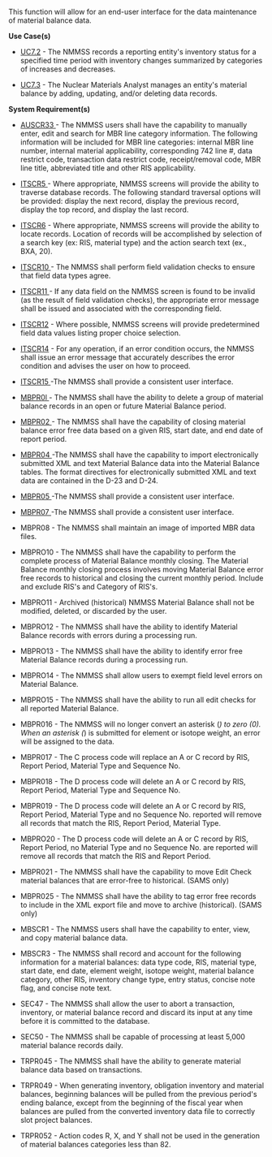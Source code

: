 This function will allow for an end-user interface for the data maintenance of material balance data.

**Use Case(s)**

-  <a href="https://dev.azure.com/Link-Technologies/NMMSS%20Requirements/_workitems/edit/742/" target="_blank">UC7.2</a> - The NMMSS records a reporting entity's inventory status for a specified time period with inventory changes summarized by categories of increases and decreases.

-  <a href="https://dev.azure.com/Link-Technologies/NMMSS%20Requirements/_workitems/edit/743/" target="_blank">UC7.3</a> - The Nuclear Materials Analyst manages an entity's material balance by adding, updating, and/or deleting data records.

**System Requirement(s)**


-  <a href="https://dev.azure.com/Link-Technologies/NMMSS%20Requirements/_workitems/edit/411/" target="_blank">AUSCR33 </a> - The NMMSS users shall have the capability to manually enter, edit and search for MBR line category information. The following information will be included for MBR line categories: internal MBR line number, internal material applicability, corresponding 742 line #, data restrict code, transaction data restrict code, receipt/removal code, MBR line title, abbreviated title and other RIS applicability.


-  <a href="https://dev.azure.com/Link-Technologies/NMMSS%20Requirements/_workitems/edit/453/" target="_blank">ITSCR5 </a> -  Where appropriate, NMMSS screens will provide the ability to traverse database records. The following standard traversal options will be provided: display the next record, display the previous record, display the top record, and display the last record.

-  <a href="https://dev.azure.com/Link-Technologies/NMMSS%20Requirements/_workitems/edit/695/" target="_blank">ITSCR6</a> - Where appropriate, NMMSS screens will provide the ability to locate records. Location of records will be accomplished by selection of a search key (ex: RIS, material type) and the action search text (ex., BXA, 20).

-  <a href="https://dev.azure.com/Link-Technologies/NMMSS%20Requirements/_workitems/edit/696/" target="_blank">ITSCR10 </a> - The NMMSS shall perform field validation checks to ensure that field data types agree.

-  <a href="https://dev.azure.com/Link-Technologies/NMMSS%20Requirements/_workitems/edit/697/" target="_blank">ITSCR11 </a> - If any data field on the NMMSS screen is found to be invalid (as the result of field validation checks), the appropriate error message shall be issued and associated with the corresponding field.

-  <a href="https://dev.azure.com/Link-Technologies/NMMSS%20Requirements/_workitems/edit/698/" target="_blank">ITSCR12</a> - Where possible, NMMSS screens will provide predetermined field data values listing proper choice selection.

-  <a href="https://dev.azure.com/Link-Technologies/NMMSS%20Requirements/_workitems/edit/745/" target="_blank">ITSCR14</a> - For any operation, if an error condition occurs, the NMMSS shall issue an error message that accurately describes the error condition and advises the user on how to proceed.

-  <a href="https://dev.azure.com/Link-Technologies/NMMSS%20Requirements/_workitems/edit/640/" target="_blank">ITSCR15 </a> -The NMMSS shall provide a consistent user interface.

-  <a href="https://dev.azure.com/Link-Technologies/NMMSS%20Requirements/_workitems/edit/948/" target="_blank">MBPR0l </a> - The NMMSS shall have the ability to delete a group of material balance records in an open or future Material Balance period.

-  <a href="https://dev.azure.com/Link-Technologies/NMMSS%20Requirements/_workitems/edit/746/" target="_blank">MBPR02 </a> - The NMMSS shall have the capability of closing material balance error free data based on a given RIS, start date, and end date of report period.

-  <a href="https://dev.azure.com/Link-Technologies/NMMSS%20Requirements/_workitems/edit/747/" target="_blank">MBPR04 </a> -The NMMSS shall have the capability to import electronically submitted XML and text Material Balance data into the Material Balance tables. The format directives for electronically submitted XML and text data are contained in the D-23 and D-24.

-  <a href="https://dev.azure.com/Link-Technologies/NMMSS%20Requirements/_workitems/edit/748/" target="_blank">MBPR05 </a> -The NMMSS shall provide a consistent user interface.

-  <a href="https://dev.azure.com/Link-Technologies/NMMSS%20Requirements/_workitems/edit/749/" target="_blank">MBPR07 </a> -The NMMSS shall provide a consistent user interface.



- MBPR08 - The NMMSS shall maintain an image of imported MBR data files.

- MBPRO10 - The NMMSS shall have the capability to perform the complete process of Material Balance monthly closing. The Material Balance monthly closing process involves moving Material Balance error free records to historical and closing the current monthly period. Include and exclude RIS's and Category of RIS's.

- MBPRO11 - Archived (historical) NMMSS Material Balance shall not be modified, deleted, or discarded by the user.

- MBPRO12 - The NMMSS shall have the ability to identify Material Balance records with errors during a processing run.

- MBPRO13 - The NMMSS shall have the ability to identify error free Material Balance records during a processing run.

- MBPRO14 - The NMMSS shall allow users to exempt field level errors on Material Balance.

- MBPRO15 - The NMMSS shall have the ability to run all edit checks for all reported Material Balance.

- MBPR016 - The NMMSS will no longer convert an asterisk (*) to zero (0). When an asterisk (*) is submitted for element or isotope weight, an error will be assigned to the data.

- MBPR017 - The C process code will replace an A or C record by RIS, Report Period, Material Type and Sequence No.

- MBPR018 - The D process code will delete an A or C record by RIS, Report Period, Material Type and Sequence No.

- MBPR019 - The D process code will delete an A or C record by RIS, Report Period, Material Type and no Sequence No. reported will remove all records that match the RIS, Report Period, Material Type.

- MBPRO20 - The D process code will delete an A or C record by RIS, Report Period, no Material Type and no Sequence No. are reported will remove all records that match the RIS and Report Period.

- MBPR021 - The NMMSS shall have the capability to move Edit Check material balances that are error-free to historical. (SAMS only)

- MBPR025 - The NMMSS shall have the ability to tag error free records to include in the XML export file and move to archive (historical). (SAMS only)

- MBSCR1 - The NMMSS users shall have the capability to enter, view, and copy material balance data.

- MBSCR3 - The NMMSS shall record and account for the following information for a material balances: data type code, RIS, material type, start date, end date, element weight, isotope weight, material balance category, other RIS, inventory change type, entry status, concise note flag, and concise note text.

- SEC47 - The NMMSS shall allow the user to abort a transaction, inventory, or material balance record and discard its input at any time before it is committed to the database.

- SEC50 - The NMMSS shall be capable of processing at least 5,000 material balance records daily.

- TRPR045 - The NMMSS shall have the ability to generate material balance data based on transactions.

- TRPR049 - When generating inventory, obligation inventory and material balances, beginning balances will be pulled from the previous period's ending balance, except from the beginning of the fiscal year when balances are pulled from the converted inventory data file to correctly slot project balances.

- TRPR052 - Action codes R, X, and Y shall not be used in the generation of material balances categories less than 82.


